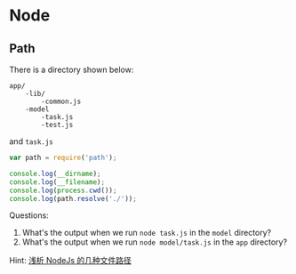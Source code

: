 # Node

## Path

There is a directory shown below:

```shell
app/
    -lib/
        -common.js
    -model
        -task.js
        -test.js
```

and `task.js`

```javascript
var path = require('path');

console.log(__dirname);
console.log(__filename);
console.log(process.cwd());
console.log(path.resolve('./'));
```

Questions:

1. What's the output when we run `node task.js` in the `model` directory?
2. What's the output when we run `node model/task.js` in the `app` directory?


Hint: [浅析 NodeJs 的几种文件路径](https://github.com/imsobear/blog/issues/48)
